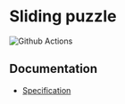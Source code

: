 # Sliding puzzle

![Github Actions](https://github.com/LeoVaris/sliding-puzzle/workflows/CI/badge.svg)

## Documentation

* [Specification](https://github.com/LeoVaris/sliding-puzzle/blob/master/documentation/specification.md)
